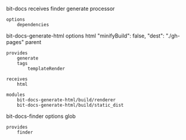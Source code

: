 bit-docs
    receives
        finder
        generate
        processor

    options
        dependencies


bit-docs-generate-html
    options
        html
        "minifyBuild": false,
        "dest": "./gh-pages"
        parent

    provides
        generate
        tags
            templateRender

    receives
        html

    modules
        bit-docs-generate-html/build/renderer
        bit-docs-generate-html/build/static_dist

bit-docs-finder
    options
        glob

    provides
        finder
